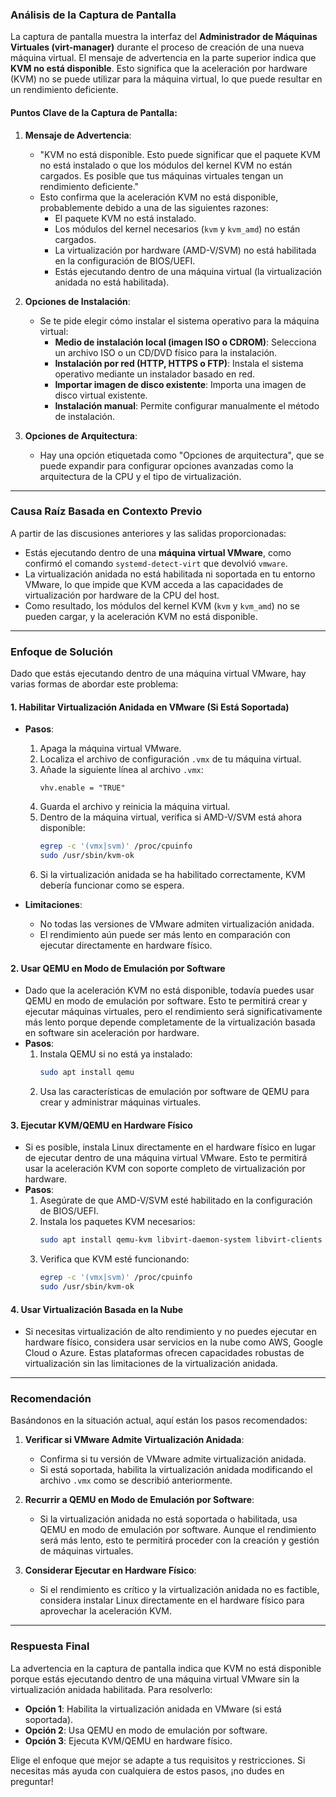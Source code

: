 ### Análisis de la Captura de Pantalla

La captura de pantalla muestra la interfaz del **Administrador de Máquinas Virtuales (virt-manager)** durante el proceso de creación de una nueva máquina virtual. El mensaje de advertencia en la parte superior indica que **KVM no está disponible**. Esto significa que la aceleración por hardware (KVM) no se puede utilizar para la máquina virtual, lo que puede resultar en un rendimiento deficiente.

#### Puntos Clave de la Captura de Pantalla:
1. **Mensaje de Advertencia**:
   - "KVM no está disponible. Esto puede significar que el paquete KVM no está instalado o que los módulos del kernel KVM no están cargados. Es posible que tus máquinas virtuales tengan un rendimiento deficiente."
   - Esto confirma que la aceleración KVM no está disponible, probablemente debido a una de las siguientes razones:
     - El paquete KVM no está instalado.
     - Los módulos del kernel necesarios (`kvm` y `kvm_amd`) no están cargados.
     - La virtualización por hardware (AMD-V/SVM) no está habilitada en la configuración de BIOS/UEFI.
     - Estás ejecutando dentro de una máquina virtual (la virtualización anidada no está habilitada).

2. **Opciones de Instalación**:
   - Se te pide elegir cómo instalar el sistema operativo para la máquina virtual:
     - **Medio de instalación local (imagen ISO o CDROM)**: Selecciona un archivo ISO o un CD/DVD físico para la instalación.
     - **Instalación por red (HTTP, HTTPS o FTP)**: Instala el sistema operativo mediante un instalador basado en red.
     - **Importar imagen de disco existente**: Importa una imagen de disco virtual existente.
     - **Instalación manual**: Permite configurar manualmente el método de instalación.

3. **Opciones de Arquitectura**:
   - Hay una opción etiquetada como "Opciones de arquitectura", que se puede expandir para configurar opciones avanzadas como la arquitectura de la CPU y el tipo de virtualización.

---

### Causa Raíz Basada en Contexto Previo

A partir de las discusiones anteriores y las salidas proporcionadas:
- Estás ejecutando dentro de una **máquina virtual VMware**, como confirmó el comando `systemd-detect-virt` que devolvió `vmware`.
- La virtualización anidada no está habilitada ni soportada en tu entorno VMware, lo que impide que KVM acceda a las capacidades de virtualización por hardware de la CPU del host.
- Como resultado, los módulos del kernel KVM (`kvm` y `kvm_amd`) no se pueden cargar, y la aceleración KVM no está disponible.

---

### Enfoque de Solución

Dado que estás ejecutando dentro de una máquina virtual VMware, hay varias formas de abordar este problema:

#### 1. **Habilitar Virtualización Anidada en VMware (Si Está Soportada)**
   - **Pasos**:
     1. Apaga la máquina virtual VMware.
     2. Localiza el archivo de configuración `.vmx` de tu máquina virtual.
     3. Añade la siguiente línea al archivo `.vmx`:
        ```
        vhv.enable = "TRUE"
        ```
     4. Guarda el archivo y reinicia la máquina virtual.
     5. Dentro de la máquina virtual, verifica si AMD-V/SVM está ahora disponible:
        ```bash
        egrep -c '(vmx|svm)' /proc/cpuinfo
        sudo /usr/sbin/kvm-ok
        ```
     6. Si la virtualización anidada se ha habilitado correctamente, KVM debería funcionar como se espera.

   - **Limitaciones**:
     - No todas las versiones de VMware admiten virtualización anidada.
     - El rendimiento aún puede ser más lento en comparación con ejecutar directamente en hardware físico.

#### 2. **Usar QEMU en Modo de Emulación por Software**
   - Dado que la aceleración KVM no está disponible, todavía puedes usar QEMU en modo de emulación por software. Esto te permitirá crear y ejecutar máquinas virtuales, pero el rendimiento será significativamente más lento porque depende completamente de la virtualización basada en software sin aceleración por hardware.
   - **Pasos**:
     1. Instala QEMU si no está ya instalado:
        ```bash
        sudo apt install qemu
        ```
     2. Usa las características de emulación por software de QEMU para crear y administrar máquinas virtuales.

#### 3. **Ejecutar KVM/QEMU en Hardware Físico**
   - Si es posible, instala Linux directamente en el hardware físico en lugar de ejecutar dentro de una máquina virtual VMware. Esto te permitirá usar la aceleración KVM con soporte completo de virtualización por hardware.
   - **Pasos**:
     1. Asegúrate de que AMD-V/SVM esté habilitado en la configuración de BIOS/UEFI.
     2. Instala los paquetes KVM necesarios:
        ```bash
        sudo apt install qemu-kvm libvirt-daemon-system libvirt-clients bridge-utils virt-manager
        ```
     3. Verifica que KVM esté funcionando:
        ```bash
        egrep -c '(vmx|svm)' /proc/cpuinfo
        sudo /usr/sbin/kvm-ok
        ```

#### 4. **Usar Virtualización Basada en la Nube**
   - Si necesitas virtualización de alto rendimiento y no puedes ejecutar en hardware físico, considera usar servicios en la nube como AWS, Google Cloud o Azure. Estas plataformas ofrecen capacidades robustas de virtualización sin las limitaciones de la virtualización anidada.

---

### Recomendación

Basándonos en la situación actual, aquí están los pasos recomendados:

1. **Verificar si VMware Admite Virtualización Anidada**:
   - Confirma si tu versión de VMware admite virtualización anidada.
   - Si está soportada, habilita la virtualización anidada modificando el archivo `.vmx` como se describió anteriormente.

2. **Recurrir a QEMU en Modo de Emulación por Software**:
   - Si la virtualización anidada no está soportada o habilitada, usa QEMU en modo de emulación por software. Aunque el rendimiento será más lento, esto te permitirá proceder con la creación y gestión de máquinas virtuales.

3. **Considerar Ejecutar en Hardware Físico**:
   - Si el rendimiento es crítico y la virtualización anidada no es factible, considera instalar Linux directamente en el hardware físico para aprovechar la aceleración KVM.

---

### Respuesta Final

La advertencia en la captura de pantalla indica que KVM no está disponible porque estás ejecutando dentro de una máquina virtual VMware sin la virtualización anidada habilitada. Para resolverlo:
- **Opción 1**: Habilita la virtualización anidada en VMware (si está soportada).
- **Opción 2**: Usa QEMU en modo de emulación por software.
- **Opción 3**: Ejecuta KVM/QEMU en hardware físico.

Elige el enfoque que mejor se adapte a tus requisitos y restricciones. Si necesitas más ayuda con cualquiera de estos pasos, ¡no dudes en preguntar!
